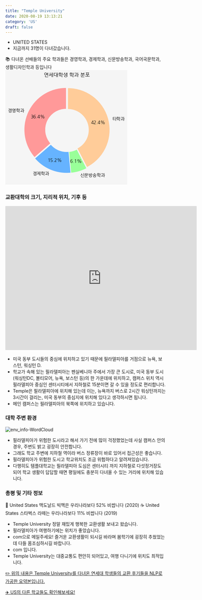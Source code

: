 ```yaml
---
title: "Temple University"
date: 2020-08-19 13:13:21
category: 'US'
draft: false
---
```



* UNITED STATES
* 지금까지 31명이 다녀갔습니다. 

📚 다녀온 선배들의 주요 학과들은 경영학과, 경제학과, 신문방송학과, 국어국문학과, 생활디자인학과 등입니다
![department-info](../plots/US000279.png)
### 교환대학의 크기, 지리적 위치, 기후 등
<iframe
width="600"
height="450"
frameborder="0" style="border:0"
src="https://www.google.com/maps/embed/v1/place?key=AIzaSyC9e1AME-pVmWC4hBpFdu5S4dKzyepa3HQ&q=Temple+University&center=39.98059420000001,-75.1557376&zoom=14" allowfullscreen>
</iframe>

* 미국 동부 도시들의 중심에 위치하고 있기 때문에 필라델피아를 거점으로 뉴욕, 보스턴, 워싱턴 D.
* 학교가 속해 있는 필라델피아는 펜실베니아 주에서 가장 큰 도시로, 미국 동부 도시(워싱턴DC, 볼티모어, 뉴욕, 보스턴 등)의 한 가운데에 위치하고, 캠퍼스 위치 역시 필라델피아 중심인 센터시티에서 지하철로 15분이면 갈 수 있을 정도로 편리합니다.
* Temple은 필라델피아에 위치해 있는데 이는, 뉴욕까지 버스로 2시간 워싱턴까지는 3시간이 걸리는, 미국 동부의 중심지에 위치해 있다고 생각하시면 됩니다.
* 메인 캠퍼스는 필라델피아의 북쪽에 위치하고 있습니다.


### 대학 주변 환경

![env_info-WordCloud](../univ_wordclouds_okt/env_info/US000279_env_info_okt.png)

* 필라델피아가 위험한 도시라고 해서 가기 전에 많이 걱정했었는데 사실 캠퍼스 안의 경우, 주변도 밝고 굉장히 안전합니다.
* 그래도 학교 주변에 지하철 역이라 버스 정류장이 바로 있어서 접근성은 좋습니다.
* 필라델피아가 위험한 도시고 학교위치도 조금 위험하다고 알려져있습니다.
* 다행히도 템플대학교는 필라델피아 도심은 센터시티 까지 지하철로 다섯정거장도 되어 학교 생활이 답답할 때면 평일에도 충분히 다녀올 수 있는 거리에 위치해 있습니다.


### 총평 및 기타 정보 
🍔 United States 맥도날드 빅맥은 우리나라보다 52% 비쌉니다 (2020)
☕️ United States 스타벅스 라떼는 우리나라보다 11% 비쌉니다 (2019)
* Temple University 정말 재밌게 행복한 교환생활 보내고 왔습니다.
* 필라델피아가 여행하기에는 위치가 좋았습니다.
* com으로 메일주세요! 즐거운 교환생활이 되시길 바라며 봄학기에 굉장히 추웠었는데 다들 몸조심하시길 바랍니다.
* com 입니다.
* Temple University는 대중교통도 편안히 되어있고, 여행 다니기에 위치도 최적입니다.


[✏️ 위의 내용은 Temple University를 다녀온 연세대 학생들의 교환 후기들을 NLP로 가공한 요약본입니다.](http://oia.yonsei.ac.kr/partner/expReport.asp?ucode=US000279&bgbn=A)

[✈️ US의 다른 학교들도 확인해보세요!](https://yonsei-exchange.netlify.app/?category=US)
